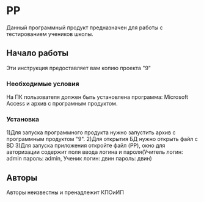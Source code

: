 ﻿# PP



Данный программный продукт предназначен для работы с тестированием учеников школы.



## Начало работы



Эти инструкция предоставляет вам копию проекта "9" 

### Необходимые условия



На ПК пользователя должен быть установлена программа: Microsoft Access и архив с програмным продуктом.


### Установка



1)Для запуска программного продукта нужно запустить архив с программным продуктом "9".
2)Для открытия БД нужно открыть файл с BD
3)Для запуска приложения откройте файл (PP), окно для авторизации сoдержит поля ввода логина и пароля(Учитель логин: admin пароль: admin, Ученик логин: двин пароль: двин)

## Авторы


Авторы неизвестны и пренадлежит КПОиИП
 
